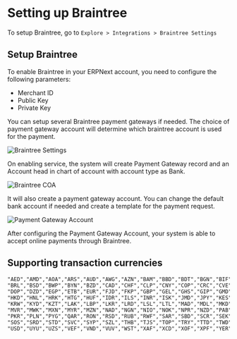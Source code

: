<!-- add-breadcrumbs -->
# Setting up Braintree

To setup Braintree, go to `Explore > Integrations > Braintree Settings`

## Setup Braintree

To enable Braintree in your ERPNext account, you need to configure the following parameters:

- Merchant ID
- Public Key
- Private Key

You can setup several Braintree payment gateways if needed. The choice of payment gateway account will determine which braintree account is used for the payment.

![Braintree Settings](/docs/v13/assets/img/setup/integrations/braintree_account.png)

On enabling service, the system will create Payment Gateway record and an Account head in chart of account with account type as Bank.

![Braintree COA](/docs/v13/assets/img/setup/integrations/braintree_coa.png)

It will also create a payment gateway account. You can change the default bank account if needed and create a template for the payment request.

![Payment Gateway Account](/docs/v13/assets/img/setup/integrations/payment_gateway_account_braintree.png)

After configuring the Payment Gateway Account, your system is able to accept online payments through Braintree.

## Supporting transaction currencies

```
"AED","AMD","AOA","ARS","AUD","AWG","AZN","BAM","BBD","BDT","BGN","BIF","BMD","BND","BOB",
"BRL","BSD","BWP","BYN","BZD","CAD","CHF","CLP","CNY","COP","CRC","CVE","CZK","DJF","DKK",
"DOP","DZD","EGP","ETB","EUR","FJD","FKP","GBP","GEL","GHS","GIP","GMD","GNF","GTQ","GYD",
"HKD","HNL","HRK","HTG","HUF","IDR","ILS","INR","ISK","JMD","JPY","KES","KGS","KHR","KMF",
"KRW","KYD","KZT","LAK","LBP","LKR","LRD","LSL","LTL","MAD","MDL","MKD","MNT","MOP","MUR",
"MVR","MWK","MXN","MYR","MZN","NAD","NGN","NIO","NOK","NPR","NZD","PAB","PEN","PGK","PHP",
"PKR","PLN","PYG","QAR","RON","RSD","RUB","RWF","SAR","SBD","SCR","SEK","SGD","SHP","SLL",
"SOS","SRD","STD","SVC","SYP","SZL","THB","TJS","TOP","TRY","TTD","TWD","TZS","UAH","UGX",
"USD","UYU","UZS","VEF","VND","VUV","WST","XAF","XCD","XOF","XPF","YER","ZAR","ZMK","ZWD"
```